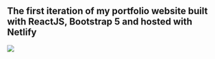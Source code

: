 
## The first iteration of my portfolio website built with ReactJS, Bootstrap 5 and hosted with Netlify

<img src="https://master--lotusbiswas.netlify.app/images/PortfolioWebiste.png">
